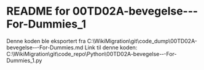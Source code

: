 # README for 00TD02A-bevegelse-‐-For-Dummies_1
Denne koden ble eksportert fra C:\WikiMigration\git\code_dump\00TD02A-bevegelse-‐-For-Dummies.md
Link til denne koden: C:\WikiMigration\git\code_repo\Python\00TD02A-bevegelse-‐-For-Dummies_1.py
